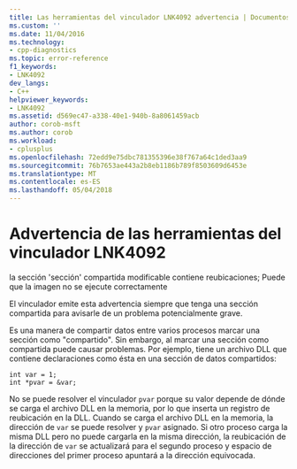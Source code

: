```yaml
---
title: Las herramientas del vinculador LNK4092 advertencia | Documentos de Microsoft
ms.custom: ''
ms.date: 11/04/2016
ms.technology:
- cpp-diagnostics
ms.topic: error-reference
f1_keywords:
- LNK4092
dev_langs:
- C++
helpviewer_keywords:
- LNK4092
ms.assetid: d569ec47-a338-40e1-940b-8a8061459acb
author: corob-msft
ms.author: corob
ms.workload:
- cplusplus
ms.openlocfilehash: 72edd9e75dbc781355396e38f767a64c1ded3aa9
ms.sourcegitcommit: 76b7653ae443a2b8eb1186b789f8503609d6453e
ms.translationtype: MT
ms.contentlocale: es-ES
ms.lasthandoff: 05/04/2018
---
```

# <a name="linker-tools-warning-lnk4092"></a>Advertencia de las herramientas del vinculador LNK4092
la sección 'sección' compartida modificable contiene reubicaciones; Puede que la imagen no se ejecute correctamente  
  
 El vinculador emite esta advertencia siempre que tenga una sección compartida para avisarle de un problema potencialmente grave.  
  
 Es una manera de compartir datos entre varios procesos marcar una sección como "compartido". Sin embargo, al marcar una sección como compartida puede causar problemas. Por ejemplo, tiene un archivo DLL que contiene declaraciones como ésta en una sección de datos compartidos:  
  
```  
int var = 1;  
int *pvar = &var;  
```  
  
 No se puede resolver el vinculador `pvar` porque su valor depende de dónde se carga el archivo DLL en la memoria, por lo que inserta un registro de reubicación en la DLL. Cuando se carga el archivo DLL en la memoria, la dirección de `var` se puede resolver y `pvar` asignado. Si otro proceso carga la misma DLL pero no puede cargarla en la misma dirección, la reubicación de la dirección de `var` se actualizará para el segundo proceso y espacio de direcciones del primer proceso apuntará a la dirección equivocada.